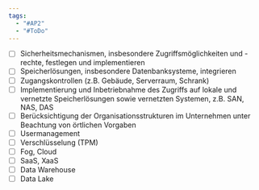```yaml
---
tags:
  - "#AP2"
  - "#ToDo"
---
```

- [ ] Sicherheitsmechanismen, insbesondere Zugriffsmöglichkeiten und -rechte, festlegen und implementieren
- [ ] Speicherlösungen, insbesondere Datenbanksysteme, integrieren
- [ ] Zugangskontrollen (z.B. Gebäude, Serverraum, Schrank)
- [ ] Implementierung und Inbetriebnahme des Zugriffs auf lokale und vernetzte Speicherlösungen sowie vernetzten Systemen, z.B. SAN, NAS, DAS
- [ ] Berücksichtigung der Organisationsstrukturen im Unternehmen unter Beachtung von örtlichen Vorgaben
- [ ] Usermanagement
- [ ] Verschlüsselung (TPM)
- [ ] Fog, Cloud
- [ ] SaaS, XaaS
- [ ] Data Warehouse
- [ ] Data Lake